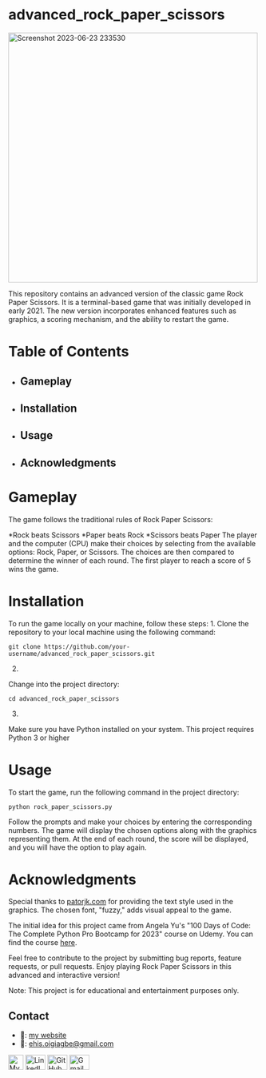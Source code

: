 # advanced_rock_paper_scissors
<img width="499" alt="Screenshot 2023-06-23 233530" src="https://github.com/Ehiane/advanced_rock_paper_scissors/assets/79903725/40d27150-1cc2-4d50-bfdc-b0893ab49aee">


This repository contains an advanced version of the classic game Rock Paper Scissors. It is a terminal-based game that was initially developed in early 2021. The new version incorporates enhanced features such as graphics, a scoring mechanism, and the ability to restart the game.

# Table of Contents

* Gameplay
  ------------
* Installation
  -------------
* Usage
  -------------
* Acknowledgments
  -----------------

# Gameplay
The game follows the traditional rules of Rock Paper Scissors:

*Rock beats Scissors
*Paper beats Rock
*Scissors beats Paper
The player and the computer (CPU) make their choices by selecting from the available options: Rock, Paper, or Scissors. The choices are then compared to determine the winner of each round. The first player to reach a score of 5 wins the game.

# Installation

To run the game locally on your machine, follow these steps:
1.
Clone the repository to your local machine using the following command:
```
git clone https://github.com/your-username/advanced_rock_paper_scissors.git
```
2.
Change into the project directory:
```
cd advanced_rock_paper_scissors
```
3.
Make sure you have Python installed on your system. This project requires Python 3 or higher

# Usage 

To start the game, run the following command in the project directory:
```
python rock_paper_scissors.py
```

Follow the prompts and make your choices by entering the corresponding numbers. The game will display the chosen options along with the graphics representing them. At the end of each round, the score will be displayed, and you will have the option to play again.

# Acknowledgments
Special thanks to [patorjk.com](https://patorjk.com/software/taag/) for providing the text style used in the graphics. The chosen font, "fuzzy," adds visual appeal to the game.

The initial idea for this project came from Angela Yu's "100 Days of Code: The Complete Python Pro Bootcamp for 2023" course on Udemy. You can find the course [here](https://www.udemy.com/course/100-days-of-code/).

Feel free to contribute to the project by submitting bug reports, feature requests, or pull requests. Enjoy playing Rock Paper Scissors in this advanced and interactive version!

Note: This project is for educational and entertainment purposes only.


## Contact
*  🔗: [my website](http://www.ehiane.info/) 
*  📧: ehis.oigiagbe@gmail.com
<p align="left">
    <a href="http://www.ehiane.info/" target="_blank"><img align="center" src="https://github.com/Ehiane/100_days_of_code_in_python-Projects/assets/79903725/55af3614-5f7d-4774-be46-e26a1d98f97d" alt="My Website" height="30" width="30" /></a>
    <a href="https://www.linkedin.com/in/ehiane-oigiagbe/" target="_blank"><img align="center" src="https://raw.githubusercontent.com/rahuldkjain/github-profile-readme-generator/master/src/images/icons/Social/linked-in-alt.svg" alt="LinkedIn" height="30" width="40" /></a>
    <a href="https://github.com/Ehiane" target="_blank"><img align="center" src="https://raw.githubusercontent.com/rahuldkjain/github-profile-readme-generator/master/src/images/icons/Social/github.svg" alt="GitHub" height="30" width="40" /></a>
    <a href="mailto:ehis.oigiagbe@gmail.com" target="_blank"><img align="center" src="https://github.com/Ehiane/100_days_of_code_in_python-Projects/assets/79903725/5018798f-b468-4411-897a-085da028be38" alt="Gmail" height="30" width="40" /></a>
</p>